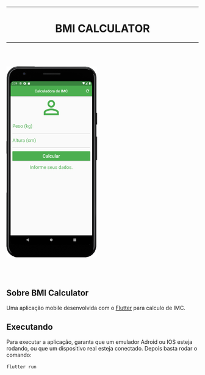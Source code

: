 <hr>
<h1 align=center>BMI CALCULATOR</h1>
<hr>

<br /><br />

<img src="https://raw.githubusercontent.com/CaetanoMatheus/repositories-images/master/bmi_calculator/mobile-home-screen.png" height="500" />

<br /><br />

## Sobre BMI Calculator

Uma aplicação mobile desenvolvida com o [Flutter](https://flutter.dev/) para calculo de IMC.

## Executando

Para executar a aplicação, garanta que um emulador Adroid ou IOS esteja rodando, ou que um dispositivo real esteja conectado.
Depois basta rodar o comando:

```sh
flutter run
```
